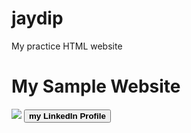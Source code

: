 # jaydip
My practice HTML website
<!doctype html>
<html>
<body>
<title> My First Website </title>
<h1> My Sample Website </h1>
<img src="https://www.flaticon.com/svg/static/icons/svg/174/174857.svg">
<a href="https://www.linkedin.com/in/pipaliyajaydip"> <button><strong> my LinkedIn Profile </strong></button></a>
</body>
</html>
